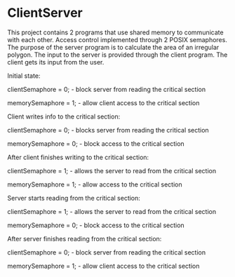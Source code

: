 # ClientServer
This project contains 2 programs that use shared memory to communicate with each other. Access control implemented through 2 POSIX semaphores.
The purpose of the server program is to calculate the area of an irregular polygon. The input to the server is provided through the client program. The client gets its input from the user.

Initial state:

clientSemaphore = 0; - block server from reading the critical section

memorySemaphore = 1; - allow client access to the critical section

Client writes info to the critical section:

clientSemaphore = 0; - blocks server from reading the critical section

memorySemaphore = 0; - block access to the critical section

After client finishes writing to the critical section:

clientSemaphore = 1; - allows the server to read from the critical section

memorySemaphore = 1; - allow access to the critical section

Server starts reading from the critical section:

clientSemaphore = 1; - allows the server to read from the critical section

memorySemaphore = 0; - block access to the critical section

After server finishes reading from the critical section:

clientSemaphore = 0; - block server from reading the critical section

memorySemaphore = 1; - allow client access to the critical section




